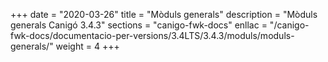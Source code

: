 +++
date        = "2020-03-26"
title       = "Mòduls generals"
description = "Mòduls generals Canigó 3.4.3"
sections    = "canigo-fwk-docs"
enllac		= "/canigo-fwk-docs/documentacio-per-versions/3.4LTS/3.4.3/moduls/moduls-generals/"
weight		= 4
+++
